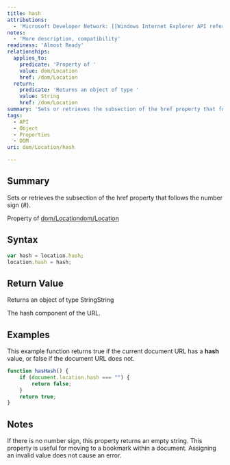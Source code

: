 ```yaml
---
title: hash
attributions:
  - 'Microsoft Developer Network: [[Windows Internet Explorer API reference](http://msdn.microsoft.com/en-us/library/ie/hh828809%28v=vs.85%29.aspx) Article]'
notes:
  - 'More description, compatibility'
readiness: 'Almost Ready'
relationships:
  applies_to:
    predicate: 'Property of '
    value: dom/Location
    href: /dom/Location
  return:
    predicate: 'Returns an object of type '
    value: String
    href: /dom/Location
summary: 'Sets or retrieves the subsection of the href property that follows the number sign (#).'
tags:
  - API
  - Object
  - Properties
  - DOM
uri: dom/Location/hash

---
```

## <span>Summary</span>

Sets or retrieves the subsection of the href property that follows the number sign (\#).

Property of [dom/Location](/dom/Location)[dom/Location](/dom/Location)

## <span>Syntax</span>

``` js
var hash = location.hash;
location.hash = hash;
```

## <span>Return Value</span>

Returns an object of type StringString

The hash component of the URL.

## <span>Examples</span>

This example function returns true if the current document URL has a **hash** value, or false if the document URL does not.

``` js
function hasHash() {
    if (document.location.hash === "") {
        return false;
    }
    return true;
}
```

## <span>Notes</span>

If there is no number sign, this property returns an empty string. This property is useful for moving to a bookmark within a document. Assigning an invalid value does not cause an error.